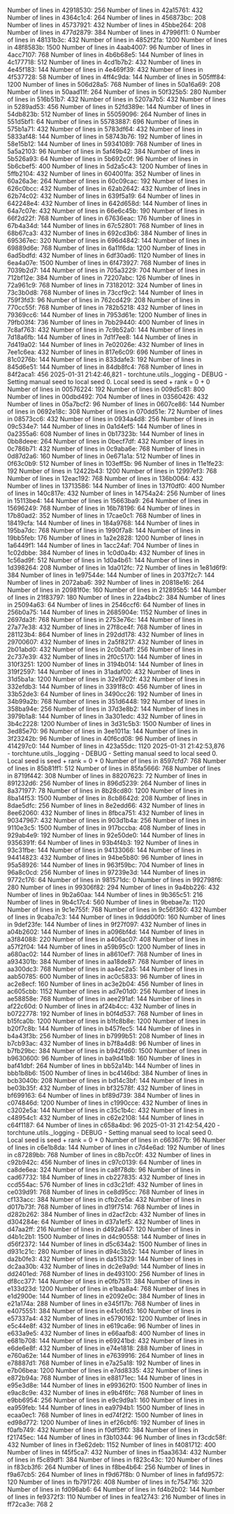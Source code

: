 
Number of lines in 42918530: 256
Number of lines in 42a15761: 432
Number of lines in 4364c1c4: 264
Number of lines in 456873bc: 208
Number of lines in 45737921: 432
Number of lines in 45bbe264: 208
Number of lines in 477d2879: 384
Number of lines in 47996f11: 0
Number of lines in 48131b3c: 432
Number of lines in 4852f2fa: 1200
Number of lines in 48f8583b: 1500
Number of lines in 4aab4007: 96
Number of lines in 4acc7107: 768
Number of lines in 4b6b68e5: 144
Number of lines in 4c177718: 512
Number of lines in 4cd1b7b2: 432
Number of lines in 4e45f183: 144
Number of lines in 4e469f39: 432
Number of lines in 4f537728: 58
Number of lines in 4ff4c9da: 144
Number of lines in 505fff84: 1200
Number of lines in 506d28a5: 768
Number of lines in 50a16a69: 208
Number of lines in 50aad11f: 264
Number of lines in 50f325b5: 280
Number of lines in 516b51b7: 432
Number of lines in 5207a7b5: 432
Number of lines in 5289ad53: 456
Number of lines in 52fd389e: 144
Number of lines in 54db823b: 512
Number of lines in 55059096: 264
Number of lines in 551d5bf1: 64
Number of lines in 55783887: 696
Number of lines in 575b1a71: 432
Number of lines in 5783df64: 432
Number of lines in 5833af48: 144
Number of lines in 58743b76: 192
Number of lines in 58e15b12: 144
Number of lines in 59341089: 768
Number of lines in 5a5a2103: 96
Number of lines in 5af49b42: 384
Number of lines in 5b526a93: 64
Number of lines in 5b692c0f: 96
Number of lines in 5b6cbef5: 400
Number of lines in 5d2a5c43: 1200
Number of lines in 5ffb2104: 432
Number of lines in 604001fa: 352
Number of lines in 60a26a3e: 264
Number of lines in 60c09cac: 192
Number of lines in 626c0bcc: 432
Number of lines in 62ab2642: 432
Number of lines in 62b74c02: 432
Number of lines in 639f5a19: 64
Number of lines in 642248e4: 432
Number of lines in 642d658d: 144
Number of lines in 64a7c07e: 432
Number of lines in 66e6c45b: 190
Number of lines in 66f2d22f: 768
Number of lines in 67636eac: 176
Number of lines in 67b4a34d: 144
Number of lines in 67c52801: 768
Number of lines in 68b67ca3: 432
Number of lines in 692cd3b6: 384
Number of lines in 695367ec: 320
Number of lines in 696d4842: 144
Number of lines in 69889d6e: 768
Number of lines in 6a11f6da: 1200
Number of lines in 6ad5bdfd: 432
Number of lines in 6df30ad6: 1120
Number of lines in 6ea4a07e: 1500
Number of lines in 6f473927: 768
Number of lines in 7039b2d7: 144
Number of lines in 705a3229: 704
Number of lines in 712bf12e: 384
Number of lines in 72207abc: 126
Number of lines in 72a961c9: 768
Number of lines in 73182012: 324
Number of lines in 73c3b0d8: 768
Number of lines in 73ccf9c2: 144
Number of lines in 759f3fd3: 96
Number of lines in 762cd429: 208
Number of lines in 770cc55f: 768
Number of lines in 782b5218: 432
Number of lines in 79369cc6: 144
Number of lines in 7953d61e: 1200
Number of lines in 79fb03f4: 736
Number of lines in 7bb29440: 400
Number of lines in 7c8af763: 432
Number of lines in 7c9b52a0: 144
Number of lines in 7d18a6fb: 144
Number of lines in 7d1f7ee8: 144
Number of lines in 7d419a02: 144
Number of lines in 7e02026e: 432
Number of lines in 7ee1c6ea: 432
Number of lines in 817e6c09: 696
Number of lines in 81c0276b: 144
Number of lines in 833dafe3: 192
Number of lines in 845d6e51: 144
Number of lines in 84db8fc4: 768
Number of lines in 84f2aca1: 456
2025-01-31 21:42:46,821 - torchtune.utils._logging - DEBUG - Setting manual seed to local seed 0. Local seed is seed + rank = 0 + 0
Number of lines in 00576224: 192
Number of lines in 009d5c81: 800
Number of lines in 00dbd492: 704
Number of lines in 03560426: 432
Number of lines in 05a7bcf2: 96
Number of lines in 0607ce86: 144
Number of lines in 0692e18c: 308
Number of lines in 070dd51e: 72
Number of lines in 08573cc6: 432
Number of lines in 0934a4d8: 256
Number of lines in 09c534e7: 144
Number of lines in 0a1d4ef5: 144
Number of lines in 0a2355a6: 608
Number of lines in 0b17323b: 144
Number of lines in 0bb8deee: 264
Number of lines in 0becf7df: 432
Number of lines in 0c786b71: 432
Number of lines in 0c9aba6e: 768
Number of lines in 0d87d2a6: 160
Number of lines in 0e671a1a: 512
Number of lines in 0f63c0b9: 512
Number of lines in 103eff5b: 96
Number of lines in 11e1fe23: 192
Number of lines in 12422b43: 1200
Number of lines in 12997ef3: 768
Number of lines in 12eac192: 768
Number of lines in 136b0064: 432
Number of lines in 13713586: 144
Number of lines in 137f0df0: 400
Number of lines in 140c817e: 432
Number of lines in 14754a24: 256
Number of lines in 15113be4: 144
Number of lines in 15663ba9: 264
Number of lines in 15696249: 768
Number of lines in 16b78196: 64
Number of lines in 17b80ad2: 352
Number of lines in 17cae0c1: 768
Number of lines in 18419cfa: 144
Number of lines in 184a9768: 144
Number of lines in 195ba7dc: 768
Number of lines in 1990f7a8: 144
Number of lines in 19bb5feb: 176
Number of lines in 1a2e2828: 1200
Number of lines in 1a6449f1: 144
Number of lines in 1acc24af: 704
Number of lines in 1c02dbbe: 384
Number of lines in 1c0d0a4b: 432
Number of lines in 1c56ad9f: 512
Number of lines in 1d0a4b61: 144
Number of lines in 1d398264: 208
Number of lines in 1da012fc: 72
Number of lines in 1e81d6f9: 384
Number of lines in 1e97544e: 144
Number of lines in 2037f2c7: 144
Number of lines in 2072aba6: 392
Number of lines in 20818e16: 264
Number of lines in 20981f0e: 160
Number of lines in 212895b5: 144
Number of lines in 21f83797: 180
Number of lines in 22a4bbc2: 384
Number of lines in 25094a63: 64
Number of lines in 2546ccf6: 64
Number of lines in 256b0a75: 144
Number of lines in 2685904e: 1152
Number of lines in 2697da3f: 768
Number of lines in 2753e76c: 144
Number of lines in 27a77e38: 432
Number of lines in 27f8ce4f: 768
Number of lines in 281123b4: 864
Number of lines in 292dd178: 432
Number of lines in 29700607: 432
Number of lines in 2a5f8217: 432
Number of lines in 2b01abd0: 432
Number of lines in 2c0b0aff: 256
Number of lines in 2c737e39: 432
Number of lines in 2f0c5170: 144
Number of lines in 310f3251: 1200
Number of lines in 3194b014: 144
Number of lines in 319f2597: 144
Number of lines in 31adaf00: 432
Number of lines in 31d5ba1a: 1200
Number of lines in 32e9702f: 432
Number of lines in 332efdb3: 144
Number of lines in 3391f8c0: 456
Number of lines in 33b52de3: 64
Number of lines in 3490cc26: 192
Number of lines in 34b99a2b: 768
Number of lines in 351d6448: 192
Number of lines in 358ba94e: 256
Number of lines in 37d3e8b2: 144
Number of lines in 3979b1a8: 144
Number of lines in 3a301edc: 432
Number of lines in 3b4c2228: 1200
Number of lines in 3d31c5b3: 1500
Number of lines in 3ed85e70: 96
Number of lines in 3ee1011a: 144
Number of lines in 3f23242b: 96
Number of lines in 40f6cd08: 96
Number of lines in 414297c0: 144
Number of lines in 423a55dc: 1120
2025-01-31 21:42:53,876 - torchtune.utils._logging - DEBUG - Setting manual seed to local seed 0. Local seed is seed + rank = 0 + 0
Number of lines in 8597cfd7: 768
Number of lines in 85b81ff1: 512
Number of lines in 85fa5666: 768
Number of lines in 8719f442: 308
Number of lines in 88207623: 72
Number of lines in 891232d6: 256
Number of lines in 896d5239: 264
Number of lines in 8a371977: 78
Number of lines in 8b28cd80: 1200
Number of lines in 8ba14f53: 1500
Number of lines in 8cb8642d: 208
Number of lines in 8dae5dfc: 256
Number of lines in 8e2edd66: 432
Number of lines in 8ee62060: 432
Number of lines in 8fbca751: 432
Number of lines in 90347967: 432
Number of lines in 903d1b4a: 256
Number of lines in 9110e3c5: 1500
Number of lines in 917bccba: 408
Number of lines in 929ab4e9: 192
Number of lines in 92e50de0: 144
Number of lines in 9356391f: 64
Number of lines in 93b4f4b3: 192
Number of lines in 93c31fbe: 144
Number of lines in 94133066: 144
Number of lines in 94414823: 432
Number of lines in 94be5b80: 96
Number of lines in 95a58926: 144
Number of lines in 963f59bc: 704
Number of lines in 96a8c0cd: 256
Number of lines in 97239e3d: 144
Number of lines in 9772c176: 64
Number of lines in 981571dc: 0
Number of lines in 992798f6: 280
Number of lines in 99306f82: 294
Number of lines in 9a4bb226: 432
Number of lines in 9b2a60aa: 144
Number of lines in 9b365c51: 216
Number of lines in 9b4c17c4: 560
Number of lines in 9bebae7a: 1120
Number of lines in 9c1e755f: 768
Number of lines in 9c56f360: 432
Number of lines in 9caba7c3: 144
Number of lines in 9ddd00f0: 160
Number of lines in 9def23fe: 144
Number of lines in 9f27f097: 432
Number of lines in a04b2602: 144
Number of lines in a096bf4d: 144
Number of lines in a3f84088: 220
Number of lines in a406ac07: 408
Number of lines in a57f2f04: 144
Number of lines in a59b95c0: 1200
Number of lines in a680ac02: 144
Number of lines in a8610ef7: 768
Number of lines in a934301b: 384
Number of lines in aa18de87: 768
Number of lines in aa300dc3: 768
Number of lines in aa4ec2a5: 144
Number of lines in aab50785: 600
Number of lines in ac0c5833: 96
Number of lines in ac2e8ecf: 160
Number of lines in ac3e2b04: 456
Number of lines in ac605cbb: 1152
Number of lines in ad7e01d0: 256
Number of lines in ae58858e: 768
Number of lines in aee291af: 144
Number of lines in af22c60d: 0
Number of lines in af24b4cc: 432
Number of lines in b0722778: 192
Number of lines in b0f4d537: 768
Number of lines in b15fca0b: 1200
Number of lines in b1fc8b8e: 1200
Number of lines in b20f7c8b: 144
Number of lines in b457fec5: 144
Number of lines in b4a43f3b: 256
Number of lines in b7999b51: 208
Number of lines in b7cb93ac: 432
Number of lines in b7f8a4d8: 96
Number of lines in b7fb29bc: 384
Number of lines in b942fd60: 1500
Number of lines in b9630600: 96
Number of lines in ba9d41b8: 160
Number of lines in baf41dbf: 264
Number of lines in bb52a14b: 144
Number of lines in bbb1b8b6: 1500
Number of lines in bc4146bd: 384
Number of lines in bcb3040b: 208
Number of lines in bd14c3bf: 144
Number of lines in be03b35f: 432
Number of lines in bf32578f: 432
Number of lines in bf699163: 64
Number of lines in bf89d739: 384
Number of lines in c074846d: 1200
Number of lines in c1990cce: 432
Number of lines in c3202e5a: 144
Number of lines in c35c1b4c: 432
Number of lines in c48954c1: 432
Number of lines in c62e2108: 144
Number of lines in c64f1187: 64
Number of lines in c658a4bd: 96
2025-01-31 21:42:54,420 - torchtune.utils._logging - DEBUG - Setting manual seed to local seed 0. Local seed is seed + rank = 0 + 0
Number of lines in c663677b: 96
Number of lines in c6e1b8da: 144
Number of lines in c7d4e6ad: 192
Number of lines in c87289bb: 768
Number of lines in c8b7cc0f: 432
Number of lines in c92b942c: 456
Number of lines in c97c0139: 64
Number of lines in ca8de6ea: 324
Number of lines in ca8f78db: 96
Number of lines in cad67732: 184
Number of lines in cb227835: 432
Number of lines in ccd554ac: 576
Number of lines in cd3c21df: 432
Number of lines in ce039d91: 768
Number of lines in ce8d95cc: 768
Number of lines in cf133acc: 384
Number of lines in cfb2ce5a: 432
Number of lines in d017b73f: 768
Number of lines in d19f7514: 768
Number of lines in d282b262: 384
Number of lines in d2acf2cb: 432
Number of lines in d304284e: 64
Number of lines in d37a1ef5: 432
Number of lines in d47aa2ff: 216
Number of lines in d492a647: 120
Number of lines in d4b1c2b1: 1500
Number of lines in d4c90558: 144
Number of lines in d56f2372: 144
Number of lines in d5c634a2: 1500
Number of lines in d931c21c: 280
Number of lines in d94c3b52: 144
Number of lines in da2b0fe3: 432
Number of lines in da515329: 144
Number of lines in dc2aa30b: 432
Number of lines in dc2e9a9d: 144
Number of lines in dd2401ed: 768
Number of lines in de493100: 256
Number of lines in df8cc377: 144
Number of lines in e0fb7511: 384
Number of lines in e133d23d: 1200
Number of lines in e1baa8a4: 768
Number of lines in e1d2900e: 144
Number of lines in e2092e0c: 384
Number of lines in e21a174a: 288
Number of lines in e345f17b: 768
Number of lines in e4075551: 384
Number of lines in e41c6fd3: 160
Number of lines in e57337a4: 432
Number of lines in e5790162: 1200
Number of lines in e5c44e8f: 432
Number of lines in e619ca6e: 96
Number of lines in e633a9e5: 432
Number of lines in e66aafb8: 400
Number of lines in e681b708: 144
Number of lines in e69241bd: 432
Number of lines in e6de6e8f: 432
Number of lines in e74e1818: 288
Number of lines in e760a62e: 144
Number of lines in e7639916: 264
Number of lines in e78887d1: 768
Number of lines in e7a25a18: 192
Number of lines in e7b06bea: 1200
Number of lines in e7dd8335: 432
Number of lines in e872b94a: 768
Number of lines in e88171ec: 144
Number of lines in e95e3d8e: 144
Number of lines in e99362f0: 1500
Number of lines in e9ac8c9e: 432
Number of lines in e9b4f6fc: 768
Number of lines in e9bb6954: 256
Number of lines in e9c9d9a1: 160
Number of lines in ea959feb: 144
Number of lines in ea9794b1: 1500
Number of lines in ecaa0ec1: 768
Number of lines in ed74f2f2: 1500
Number of lines in ed98d772: 1200
Number of lines in ef26cbf6: 192
Number of lines in f0afb749: 432
Number of lines in f0df5ff0: 384
Number of lines in f21745ec: 144
Number of lines in f3b10344: 96
Number of lines in f3cdc58f: 432
Number of lines in f3e62deb: 1152
Number of lines in f4081712: 400
Number of lines in f45f5ca7: 432
Number of lines in f5aa3634: 432
Number of lines in f5c89df1: 384
Number of lines in f823c43c: 120
Number of lines in f83cb3f6: 264
Number of lines in f8be4b64: 256
Number of lines in f9a67cb5: 264
Number of lines in f9d67f8b: 0
Number of lines in fafd9572: 120
Number of lines in fb791726: 408
Number of lines in fc754716: 320
Number of lines in fd096ab6: 64
Number of lines in fd4b2b02: 144
Number of lines in fe9372f3: 110
Number of lines in fea12743: 216
Number of lines in ff72ca3e: 768
2